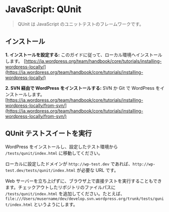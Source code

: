 <!--
# JavaScript: QUnit
-->

# JavaScript: QUnit

<!--
> QUnit is a JavaScript unit testing framework.
-->
> QUnit は JavaScript のユニットテストのフレームワークです。

<!--
## Installation
-->

## インストール

<!--
**1. Set up your install.** Follow one of the guides to setup your local install [https://make.wordpress.org/core/handbook/tutorials/installing-wordpress-locally/](https://make.wordpress.org/core/handbook/tutorials/installing-wordpress-locally/).
-->

**1. インストールを設定する:** このガイドに従って、ローカル環境へインストールします。
[https://ja.wordpress.org/team/handbook/core/tutorials/installing-wordpress-locally/](https://ja.wordpress.org/team/handbook/core/tutorials/installing-wordpress-locally/)

<!--
**2. Install WordPress via SVN** Install WordPress via SVN or Git [https://make.wordpress.org/core/handbook/tutorials/installing-wordpress-locally/from-svn/](https://make.wordpress.org/core/handbook/tutorials/installing-wordpress-locally/from-svn/).
-->

**2. SVN 経由で WordPress をインストールする:** SVN か Git で WordPress をインストールします。
[https://ja.wordpress.org/team/handbook/core/tutorials/installing-wordpress-locally/from-svn/](https://ja.wordpress.org/team/handbook/core/tutorials/installing-wordpress-locally/from-svn/)

<!--
## Running the QUnit Test Suite
-->

## QUnit テストスイートを実行

<!--
From your now installed and configured WordPress testing installation navigate to `/tests/qunit/index.html`.
-->

WordPress をインストールし、設定したテスト環境から `/tests/qunit/index.html` に移動してください。

<!--
If your locally setup domain is `http://wp-test.dev` then `http://wp-test.dev/tests/qunit/index.html` is the URL you want.
-->

ローカルに設定したドメインが `http://wp-test.dev` であれば、`http://wp-test.dev/tests/qunit/index.html` が必要な URL です。

<!--
You can also run the tests directly in the browser without setting up a web server, append `/tests/qunit/index.html` to the the file path of your repo check out, for example `file:///Users/myusername/dev/develop.svn.wordpress.org/trunk/tests/qunit/index.html`
-->

Web サーバーを立ち上げずに、ブラウザ上で直接テストを実行することもできます。チェックアウトしたリポジトリのファイルパスに `/tests/qunit/index.html` を追加してください。たとえば、`file:///Users/musername/dev/develop.svn.wordpress.org/trunk/tests/qunit/index.html` というようにします。
